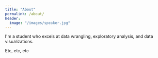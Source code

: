 ```yaml
---
title: "About"
permalink: /about/
header:
  image: "/images/speaker.jpg"
---
```


I'm a student who excels at data wrangling, exploratory analysis, and data visualizations.

Etc, etc, etc

